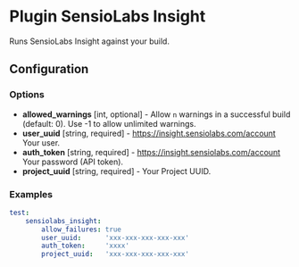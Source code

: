 Plugin SensioLabs Insight
=========================

Runs SensioLabs Insight against your build.

Configuration
-------------

### Options

* **allowed_warnings** [int, optional] - Allow `n` warnings in a successful build (default: 0). 
  Use -1 to allow unlimited warnings.
* **user_uuid** [string, required] - https://insight.sensiolabs.com/account Your user.
* **auth_token** [string, required] - https://insight.sensiolabs.com/account Your password (API token).
* **project_uuid** [string, required] - Your Project UUID.

### Examples

```yml
test:
    sensiolabs_insight:
        allow_failures: true
        user_uuid:      'xxx-xxx-xxx-xxx-xxx'
        auth_token:     'xxxx'
        project_uuid:   'xxx-xxx-xxx-xxx-xxx'
```
